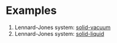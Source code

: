 # Examples


1. Lennard-Jones system: [solid-vacuum](example_SV_wells.md)
2. Lennard-Jones system: [solid-liquid](example_SL_walls.md)
